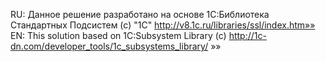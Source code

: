 RU: Данное решение разработано на основе 1C:Библиотека Стандартных Подсистем (с) "1С" http://v8.1c.ru/libraries/ssl/index.htm»»
EN: This solution based on   1С:Subsystem Library (c) http://1c-dn.com/developer_tools/1c_subsystems_library/ »»